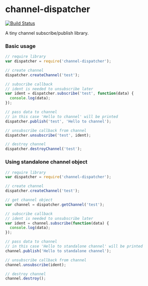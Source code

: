 # channel-dispatcher
[![Build Status](https://travis-ci.org/berezinmv/channel-dispatcher.svg?branch=master)](https://travis-ci.org/berezinmv/channel-dispatcher)

A tiny channel subscribe/publish library.

### Basic usage

```javascript
// require library
var dispatcher = require('channel-dispatcher');

// create channel
dispatcher.createChannel('test');

// subscribe callback
// ident is needed to unsubscribe later
var ident = dispatcher.subscribe('test', function(data) {
  console.log(data);
});

// pass data to channel
// in this case 'Hello to channel' will be printed
dispatcher.publish('test', 'Hello to channel');

// unsubscribe callback from channel
dispatcher.unsubscribe('test', ident);

// destroy channel
dispatcher.destroyChannel('test');
```

### Using standalone channel object

```javascript
// require library
var dispatcher = require('channel-dispatcher');

// create channel
dispatcher.createChannel('test');

// get channel object
var channel = dispatcher.getChannel('test');

// subscribe callback
// ident is needed to unsubscribe later
var ident = channel.subscribe(function(data) {
  console.log(data);
});

// pass data to channel
// in this case 'Hello to standalone channel' will be printed
channel.publish('Hello to standalone channel');

// unsubscribe callback from channel
channel.unsubscribe(ident);

// destroy channel
channel.destroy();
```
